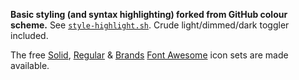 **Basic styling (and syntax highlighting) forked from GitHub colour scheme.** See
[`style-highlight.sh`](build/style-highlight.sh). Crude light/dimmed/dark toggler
included.

The free [Solid](https://fontawesome.com/v5.15/icons?d=gallery&s=solid&m=free),
[Regular](https://fontawesome.com/v5.15/icons?d=gallery&s=regular&m=free) &
[Brands](https://fontawesome.com/v5.15/icons?d=gallery&p=2&s=solid&m=free)
[Font Awesome](https://fontawesome.com/) icon sets are made available.
